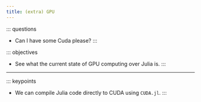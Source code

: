 ```yaml
---
title: (extra) GPU
---
```


::: questions
- Can I have some Cuda please?
:::

::: objectives
- See what the current state of GPU computing over Julia is.
:::

---

::: keypoints
- We can compile Julia code directly to CUDA using `CUDA.jl`.
:::


